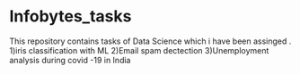 # Infobytes_tasks
This repository contains tasks of Data Science which i have been assinged . 1)iris classification with ML 2)Email spam dectection 3)Unemployment analysis during covid -19 in India
